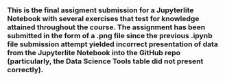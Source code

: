 ### This is the final assigment submission for a Jupyterlite Notebook with several exercises that test for knowledge attained throughout the course. The assignment has been submitted in the form of a .png file since the previous .ipynb file submission attempt yielded incorrect presentation of data from the Jupyterlite Notebook into the GitHub repo (particularly, the Data Science Tools table did not present correctly). 
